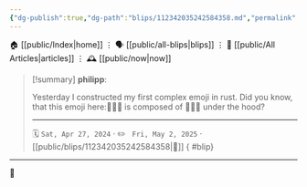 ```yaml
---
{"dg-publish":true,"dg-path":"blips/112342035242584358.md","permalink":"/blips/112342035242584358/","title":"philipp on mastodon @ 2024-04-27"}
---
```



<div class="transclusion internal-embed is-loaded"><div class="markdown-embed">




🏠 [[public/Index\|home]]  ⋮ 🗣️ [[public/all-blips\|blips]] ⋮  📝 [[public/All Articles\|articles]]  ⋮ 🕰️ [[public/now\|now]]


</div></div>


> [!summary] **philipp**:
>
> Yesterday I constructed my first complex emoji in rust. Did you know, that this emoji here:🧑‍🤝‍🧑 is composed of 🧑🤝🧑 under the hood?
> - - -
>
> 🗓️ <code>Sat, Apr 27, 2024</code>  · ✏️ <code> Fri, May 2, 2025</code>  · [[public/blips/112342035242584358\|🔗]]
{ #blip}


- - -

 👾

